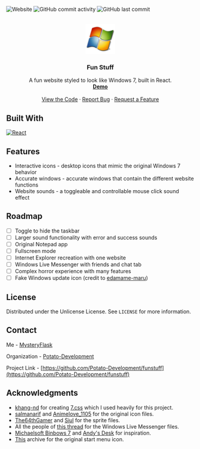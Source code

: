 ![Website](https://img.shields.io/website?url=http%3A//reactfunstuff.vercel.app)
![GitHub commit activity](https://img.shields.io/github/commit-activity/t/Potato-Development/funstuff)
![GitHub last commit](https://img.shields.io/github/last-commit/Potato-Development/funstuff)

<br />
<div align="center">
  <a href="https://github.com/Potato-Development/funstuff">
    <img src="public/logo180.png" alt="Logo" width="80" height="80">
  </a>

<h3 align="center">Fun Stuff</h3>

  <p align="center">
    A fun website styled to look like Windows 7, built in React.
    <br />
    <a href="https://reactfunstuff.vercel.app"><strong>Demo</strong></a>
    <br />
    <br />
    <a href="https://github.com/Potato-Development/funstuff/blob/master/src/App.js">View the Code</a>
    ·
    <a href="https://github.com/Potato-Development/funstuff/issues/new?labels=bug&template=bug-report---.md">Report Bug</a>
    ·
    <a href="https://github.com/Potato-Development/funstuff/issues/new?labels=enhancement&template=feature-request---.md">Request a Feature</a>
  </p>
</div>

## Built With

[![React][React.js]][React-url]

## Features

* Interactive icons - desktop icons that mimic the original Windows 7 behavior
* Accurate windows - accurate windows that contain the different website functions
* Website sounds - a toggleable and controllable mouse click sound effect

## Roadmap

- [ ] Toggle to hide the taskbar
- [ ] Larger sound functionality with error and success sounds
- [ ] Original Notepad app
- [ ] Fullscreen mode
- [ ] Internet Explorer recreation with one website
- [ ] Windows Live Messenger with friends and chat tab
- [ ] Complex horror experience with many features
- [ ] Fake Windows update icon (credit to [edamame-maru](https://github.com/edamame-maru))

## License

Distributed under the Unlicense License. See `LICENSE` for more information.

## Contact

Me - [MysteryFlask](https://github.com/MysteryFlask)

Organization - [Potato-Development](https://github.com/Potato-Development)

Project Link - [https://github.com/Potato-Development/funstuff](https://github.com/Potato-Development/funstuff)

## Acknowledgments

* [khang-nd](https://github.com/khang-nd) for creating [7.css](https://github.com/khang-nd/7.css) which I used heavily for this project.
* [salmanarif](https://www.deviantart.com/salmanarif) and [Animelove_1105](http://www.rw-designer.com/user/105799) for the original icon files.
* [The64thGamer](https://www.spriters-resource.com/submitter/The64thGamer/) and [Siul](https://www.spriters-resource.com/submitter/Siul/) for the sprite files.
* All the people of [this thread](https://wink.messengergeek.com/t/resource-hacking-wlm-2009) for the Windows Live Messenger files.
* [Michaelsoft Binbows 7](https://win7.nota-robot.com/) and [Andy's Desk](https://desk.glitchy.website/) for inspiration.
* [This](https://archive.org/details/explorer-archive) archive for the original start menu icon.

[React.js]: https://img.shields.io/badge/React-20232A?style=for-the-badge&logo=react&logoColor=61DAFB
[React-url]: https://reactjs.org/
